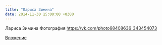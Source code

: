 ```yaml
---
title: "Лариса Зимина"
date: 2014-11-30 15:00:00 +0300
---
```


Лариса Зимина
Фотография
https://vk.com/photo68408636_343454073

[Вложение](https://vk.com/photo68408636_343454073)
